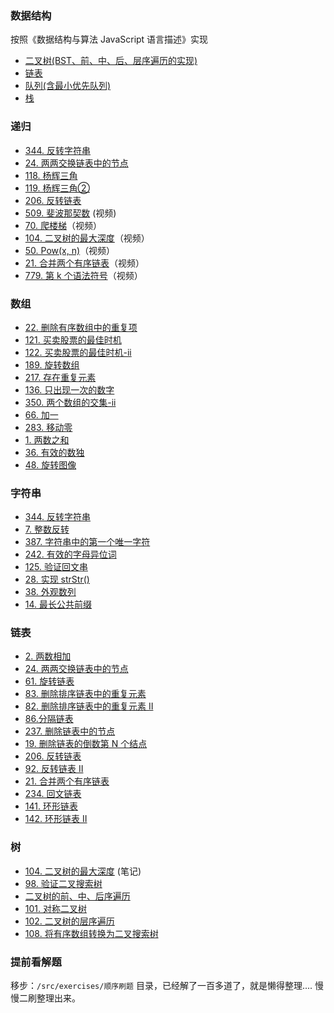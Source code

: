 ### 数据结构
  按照《数据结构与算法 JavaScript 语言描述》实现
  - [二叉树(BST、前、中、后、层序遍历的实现)](https://github.com/YxrSadhu/Data-Structures-and-Algorithms/blob/master/src/core/BST.js) 
  - [链表](https://github.com/YxrSadhu/Data-Structures-and-Algorithms/blob/master/src/core/LinkedList.js)
  - [队列(含最小优先队列)](https://github.com/YxrSadhu/Data-Structures-and-Algorithms/blob/master/src/core/Queue.js)
  - [栈](https://github.com/YxrSadhu/Data-Structures-and-Algorithms/blob/master/src/core/Stack.js)

### 递归
  - [344. 反转字符串](https://github.com/YxrSadhu/Data-Structures-and-Algorithms/blob/master/src/summarize/344.%E5%8F%8D%E8%BD%AC%E5%AD%97%E7%AC%A6%E4%B8%B2.md)
  - [24. 两两交换链表中的节点](https://github.com/YxrSadhu/Data-Structures-and-Algorithms/blob/master/src/summarize/24.md)
  - [118. 杨辉三角](https://github.com/YxrSadhu/Data-Structures-and-Algorithms/blob/master/src/summarize/118.md)
  - [119. 杨辉三角②](https://github.com/YxrSadhu/Data-Structures-and-Algorithms/blob/master/src/summarize/119.md)
  - [206. 反转链表](https://github.com/YxrSadhu/Data-Structures-and-Algorithms/blob/master/src/summarize/206.md)
  - [509. 斐波那契数](https://www.bilibili.com/video/av93457350) (视频)
  - [70. 爬楼梯](https://www.bilibili.com/video/av93668328)（视频）
  - [104. 二叉树的最大深度](https://www.bilibili.com/video/av94012180)（视频）
  - [50. Pow(x, n)](https://www.bilibili.com/video/av94273165)（视频）
  - [21. 合并两个有序链表](https://www.bilibili.com/video/av94286403)（视频）
  - [779. 第 k 个语法符号](https://www.bilibili.com/video/av94329242)（视频）

### 数组
  - [22. 删除有序数组中的重复项](https://github.com/YxrSadhu/Data-Structures-and-Algorithms/issues/11)
  - [121. 买卖股票的最佳时机](https://github.com/YxrSadhu/Data-Structures-and-Algorithms/issues/13)
  - [122. 买卖股票的最佳时机-ii](https://github.com/YxrSadhu/Data-Structures-and-Algorithms/issues/12)
  - [189. 旋转数组](https://github.com/YxrSadhu/Data-Structures-and-Algorithms/issues/15)
  - [217. 存在重复元素](https://github.com/YxrSadhu/Data-Structures-and-Algorithms/issues/16)
  - [136. 只出现一次的数字](https://github.com/YxrSadhu/Data-Structures-and-Algorithms/issues/18)
  - [350. 两个数组的交集-ii](https://github.com/YxrSadhu/Data-Structures-and-Algorithms/issues/19)
  - [66. 加一](https://github.com/YxrSadhu/Data-Structures-and-Algorithms/issues/20)
  - [283. 移动零](https://github.com/YxrSadhu/Data-Structures-and-Algorithms/issues/21)
  - [1. 两数之和](https://github.com/FE-Sadhu/Data-Structures-and-Algorithms/issues/22)
  - [36. 有效的数独](https://github.com/FE-Sadhu/Data-Structures-and-Algorithms/issues/23)
  - [48. 旋转图像](https://github.com/FE-Sadhu/Data-Structures-and-Algorithms/issues/24)

### 字符串
  - [344. 反转字符串](https://github.com/FE-Sadhu/Data-Structures-and-Algorithms/issues/26)
  - [7. 整数反转](https://github.com/FE-Sadhu/Data-Structures-and-Algorithms/issues/28)
  - [387. 字符串中的第一个唯一字符](https://github.com/FE-Sadhu/Data-Structures-and-Algorithms/issues/29)
  - [242. 有效的字母异位词](https://github.com/FE-Sadhu/Data-Structures-and-Algorithms/issues/30)
  - [125. 验证回文串](https://github.com/FE-Sadhu/Data-Structures-and-Algorithms/issues/32)
  - [28. 实现 strStr()](https://github.com/FE-Sadhu/Data-Structures-and-Algorithms/issues/33)
  - [38. 外观数列](https://github.com/FE-Sadhu/Data-Structures-and-Algorithms/issues/34)
  - [14. 最长公共前缀](https://github.com/FE-Sadhu/Data-Structures-and-Algorithms/issues/35)

### 链表
  - [2. 两数相加](https://github.com/FE-Sadhu/Data-Structures-and-Algorithms/issues/57)
  - [24. 两两交换链表中的节点](https://github.com/FE-Sadhu/Data-Structures-and-Algorithms/issues/58)
  - [61. 旋转链表](https://github.com/FE-Sadhu/Data-Structures-and-Algorithms/issues/59)
  - [83. 删除排序链表中的重复元素](https://github.com/FE-Sadhu/Data-Structures-and-Algorithms/issues/60)
  - [82. 删除排序链表中的重复元素 II](https://github.com/FE-Sadhu/Data-Structures-and-Algorithms/issues/61)
  - [86.分隔链表](https://github.com/FE-Sadhu/Data-Structures-and-Algorithms/issues/62)
  - [237. 删除链表中的节点](https://github.com/FE-Sadhu/Data-Structures-and-Algorithms/issues/36)
  - [19. 删除链表的倒数第 N 个结点](https://github.com/FE-Sadhu/Data-Structures-and-Algorithms/issues/37)
  - [206. 反转链表](https://github.com/FE-Sadhu/Data-Structures-and-Algorithms/issues/38)
  - [92. 反转链表 II](https://github.com/FE-Sadhu/Data-Structures-and-Algorithms/issues/39)
  - [21. 合并两个有序链表](https://github.com/FE-Sadhu/Data-Structures-and-Algorithms/issues/40)
  - [234. 回文链表](https://github.com/FE-Sadhu/Data-Structures-and-Algorithms/issues/41)
  - [141. 环形链表](https://github.com/FE-Sadhu/Data-Structures-and-Algorithms/issues/42)
  - [142. 环形链表 II](https://github.com/FE-Sadhu/Data-Structures-and-Algorithms/issues/64)
  
### 树
 - [104. 二叉树的最大深度](https://github.com/FE-Sadhu/Data-Structures-and-Algorithms/issues/43) (笔记)
 - [98. 验证二叉搜索树](https://github.com/FE-Sadhu/Data-Structures-and-Algorithms/issues/44)
 - [二叉树的前、中、后序遍历](https://github.com/FE-Sadhu/Data-Structures-and-Algorithms/issues/45)
 - [101. 对称二叉树](https://github.com/FE-Sadhu/Data-Structures-and-Algorithms/issues/46)
 - [102. 二叉树的层序遍历](https://github.com/FE-Sadhu/Data-Structures-and-Algorithms/issues/47)
 - [108. 将有序数组转换为二叉搜索树](https://github.com/FE-Sadhu/Data-Structures-and-Algorithms/issues/48)


### 提前看解题
移步：`/src/exercises/顺序刷题` 目录，已经解了一百多道了，就是懒得整理....  慢慢二刷整理出来。

